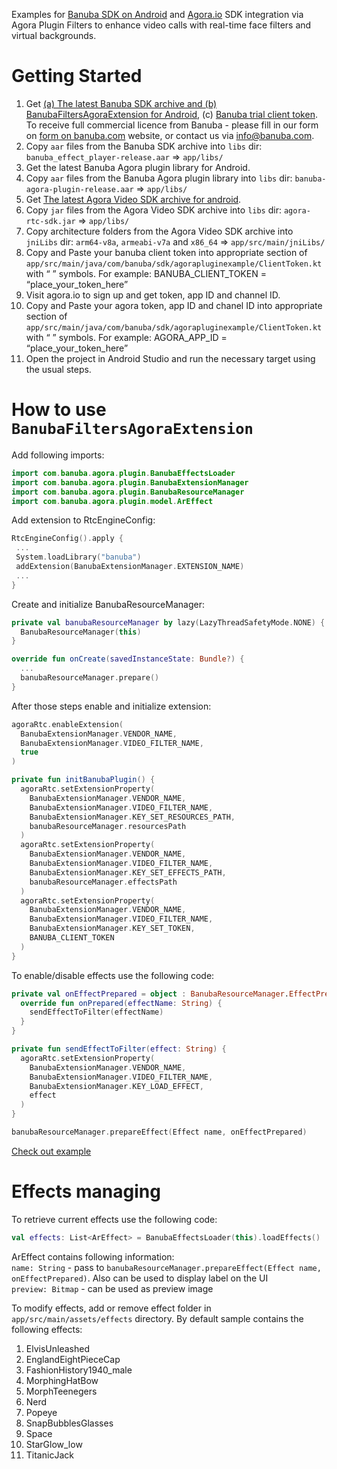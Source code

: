 Examples for [Banuba SDK on Android](https://docs.banuba.com/face-ar-sdk-v1/android/android_overview) and [Agora.io](https://www.agora.io/en/) SDK integration via Agora Plugin Filters to enhance video calls with real-time face filters and virtual backgrounds.

# Getting Started

1. Get
[(a) The latest Banuba SDK archive and (b) BanubaFiltersAgoraExtension for Android](https://f.hubspotusercontent10.net/hubfs/4992313/Agora_Banuba_Extension/AgoraBanubaExtension_Android_v1.x.x.zip),
(c) [Banuba trial client token](https://www.banuba.com/facear-sdk/face-filters).
To receive full commercial licence from Banuba - please fill in our form on [form on banuba.com](https://www.banuba.com/face-filters-sdk) website, or contact us via [info@banuba.com](mailto:info@banuba.com).
2. Copy `aar` files from the Banuba SDK archive into `libs` dir:
    `banuba_effect_player-release.aar` => `app/libs/`
3. Get the latest Banuba Agora plugin library for Android.
4. Copy `aar` files from the Banuba Agora plugin library into `libs` dir:
    `banuba-agora-plugin-release.aar` => `app/libs/`
5. Get [The latest Agora Video SDK archive for android](https://docs.agora.io/en/extension_customer/Banuba_downloads).
6. Copy `jar` files from the Agora Video SDK archive into `libs` dir:
    `agora-rtc-sdk.jar` => `app/libs/`
7. Copy architecture folders from the Agora Video SDK archive into `jniLibs` dir:
    `arm64-v8a`, `armeabi-v7a` and `x86_64` => `app/src/main/jniLibs/`
8. Copy and Paste your banuba client token into appropriate section of `app/src/main/java/com/banuba/sdk/agorapluginexample/ClientToken.kt` with “ ” symbols. For example: BANUBA_CLIENT_TOKEN = “place_your_token_here”
9. Visit agora.io to sign up and get token, app ID and channel ID.
10. Copy and Paste your agora token, app ID and chanel ID into appropriate section of `app/src/main/java/com/banuba/sdk/agorapluginexample/ClientToken.kt` with “ ” symbols. For example: AGORA_APP_ID = “place_your_token_here”
11. Open the project in Android Studio and run the necessary target using the usual steps.

# How to use `BanubaFiltersAgoraExtension`

Add following imports:
```kotlin
import com.banuba.agora.plugin.BanubaEffectsLoader
import com.banuba.agora.plugin.BanubaExtensionManager
import com.banuba.agora.plugin.BanubaResourceManager
import com.banuba.agora.plugin.model.ArEffect
```

Add extension to RtcEngineConfig:
```kotlin
RtcEngineConfig().apply {
 ...
 System.loadLibrary("banuba")
 addExtension(BanubaExtensionManager.EXTENSION_NAME)
 ...
}
```

Create and initialize BanubaResourceManager:
```kotlin
private val banubaResourceManager by lazy(LazyThreadSafetyMode.NONE) {
  BanubaResourceManager(this)
}
```

```kotlin
override fun onCreate(savedInstanceState: Bundle?) {
  ...
  banubaResourceManager.prepare()
}
```

After those steps enable and initialize extension:
```kotlin
agoraRtc.enableExtension(
  BanubaExtensionManager.VENDOR_NAME,
  BanubaExtensionManager.VIDEO_FILTER_NAME,
  true
)
```
```kotlin
private fun initBanubaPlugin() {
  agoraRtc.setExtensionProperty(
    BanubaExtensionManager.VENDOR_NAME,
    BanubaExtensionManager.VIDEO_FILTER_NAME,
    BanubaExtensionManager.KEY_SET_RESOURCES_PATH,
    banubaResourceManager.resourcesPath
  )
  agoraRtc.setExtensionProperty(
    BanubaExtensionManager.VENDOR_NAME,
    BanubaExtensionManager.VIDEO_FILTER_NAME,
    BanubaExtensionManager.KEY_SET_EFFECTS_PATH,
    banubaResourceManager.effectsPath
  )
  agoraRtc.setExtensionProperty(
    BanubaExtensionManager.VENDOR_NAME,
    BanubaExtensionManager.VIDEO_FILTER_NAME,
    BanubaExtensionManager.KEY_SET_TOKEN,
    BANUBA_CLIENT_TOKEN
  )
}
```

To enable/disable effects use the following code:
```kotlin
private val onEffectPrepared = object : BanubaResourceManager.EffectPreparedCallback {
  override fun onPrepared(effectName: String) {
    sendEffectToFilter(effectName)
  }
}

private fun sendEffectToFilter(effect: String) {
  agoraRtc.setExtensionProperty(
    BanubaExtensionManager.VENDOR_NAME,
    BanubaExtensionManager.VIDEO_FILTER_NAME,
    BanubaExtensionManager.KEY_LOAD_EFFECT,
    effect
  )
}
```
```kotlin
banubaResourceManager.prepareEffect(Effect name, onEffectPrepared)
```

[Check out example](app/src/main/java/com/banuba/sdk/agorapluginexample/MainActivity.kt)
# Effects managing

To retrieve current effects use the following code:
```kotlin
val effects: List<ArEffect> = BanubaEffectsLoader(this).loadEffects()
```

ArEffect contains following information:\
`name: String` - pass to `banubaResourceManager.prepareEffect(Effect name, onEffectPrepared)`. Also can be used to display label on the UI\
`preview: Bitmap` - can be used as preview image

To modify effects, add or remove effect folder in `app/src/main/assets/effects` directory.
By default sample contains the following effects:
1. ElvisUnleashed
2. EnglandEightPieceCap
3. FashionHistory1940_male
4. MorphingHatBow
5. MorphTeenegers
6. Nerd
7. Popeye
8. SnapBubblesGlasses
9. Space
10. StarGlow_low
11. TitanicJack
